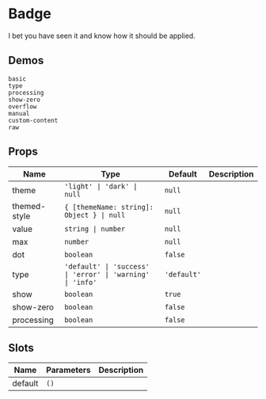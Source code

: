 # Badge
I bet you have seen it and know how it should be applied.
## Demos
```demo
basic
type
processing
show-zero
overflow
manual
custom-content
raw
```
## Props
|Name|Type|Default|Description|
|-|-|-|-|
|theme|`'light' \| 'dark' \| null`|`null`||
|themed-style|`{ [themeName: string]: Object } \| null`|`null`||
|value|`string \| number`|`null`||
|max|`number`|`null`||
|dot|`boolean`|`false`||
|type|`'default' \| 'success' \| 'error' \| 'warning' \| 'info'`|`'default'`||
|show|`boolean`|`true`||
|show-zero|`boolean`|`false`||
|processing|`boolean`|`false`||

## Slots
|Name|Parameters|Description|
|-|-|-|
|default|`()`||

